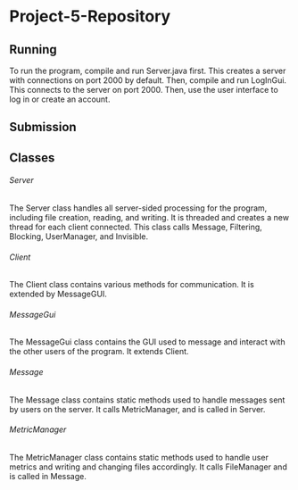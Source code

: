 # Project-5-Repository

## Running
To run the program, compile and run Server.java first. This creates a server with connections on port 2000 by default. Then, compile and run LogInGui. This connects to the server on port 2000. Then, use the user interface to log in or create an account.

## Submission

## Classes
###### Server
The Server class handles all server-sided processing for the program, including file creation, reading, and writing. It is threaded and creates a new thread for each client connected. This class calls Message, Filtering, Blocking, UserManager, and Invisible.

###### Client
The Client class contains various methods for communication. It is extended by MessageGUI.

###### MessageGui
The MessageGui class contains the GUI used to message and interact with the other users of the program. It extends Client.

###### Message
The Message class contains static methods used to handle messages sent by users on the server. It calls MetricManager, and is called in Server.

###### MetricManager
The MetricManager class contains static methods used to handle user metrics and writing and changing files accordingly. It calls FileManager and is called in Message.
